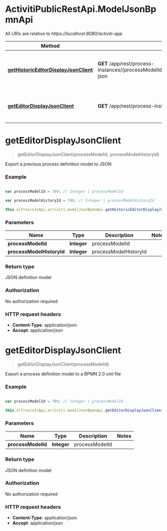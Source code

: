 # ActivitiPublicRestApi.ModelJsonBpmnApi

All URIs are relative to *https://localhost:8080/activiti-app*

Method | HTTP request | Description
------------- | ------------- | -------------
[**getHistoricEditorDisplayJsonClient**](ModelJsonBpmnApi.md#getHistoricEditorDisplayJsonClient) | **GET** /app/rest/process-instances/{processModelId}/history/{processModelHistoryId}/model-json | Export a previous process definition model to JSON
[**getEditorDisplayJsonClient**](ModelJsonBpmnApi.md#getEditorDisplayJsonClient) | **GET** /app/rest/process-instances/{processModelId}/model-json | Export a process definition model to JSON


<a name="getEditorDisplayJsonClient"></a>
# **getEditorDisplayJsonClient**
> getEditorDisplayJsonClient(processModelId, processModelHistoryId)

Export a previous process definition model to JSON

### Example
```javascript

var processModelId = 789; // Integer | processModelId

var processModelHistoryId = 789; // Integer | processModelHistoryId

this.alfrescoJsApi.activiti.modelJsonBpmnApi.getHistoricEditorDisplayJsonClient(processModelId, processModelHistoryId);
```

### Parameters

Name | Type | Description  | Notes
------------- | ------------- | ------------- | -------------
 **processModelId** | **Integer**| processModelId | 
 **processModelHistoryId** | **Integer**| processModelHistoryId | 

### Return type

JSON definition model 

### Authorization

No authorization required

### HTTP request headers

 - **Content-Type**: application/json
 - **Accept**: application/json

<a name="getEditorDisplayJsonClient"></a>
# **getEditorDisplayJsonClient**
> getEditorDisplayJsonClient(processModelId)

Export a process definition model to a BPMN 2.0 xml file

### Example
```javascript

var processModelId = 789; // Integer | processModelId

this.alfrescoJsApi.activiti.modelJsonBpmnApi.getEditorDisplayJsonClient(processModelId);
```

### Parameters

Name | Type | Description  | Notes
------------- | ------------- | ------------- | -------------
 **processModelId** | **Integer**| processModelId | 

### Return type

JSON definition model 

### Authorization

No authorization required

### HTTP request headers

 - **Content-Type**: application/json
 - **Accept**: application/json

